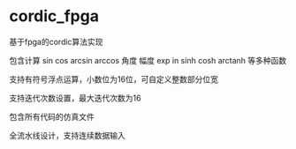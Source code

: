 # cordic_fpga
基于fpga的cordic算法实现

包含计算 sin cos arcsin arccos 角度 幅度 exp in sinh cosh arctanh 等多种函数

支持有符号浮点运算，小数位为16位，可自定义整数部分位宽

支持迭代次数设置，最大迭代次数为16

包含所有代码的仿真文件

全流水线设计，支持连续数据输入
